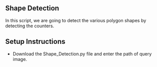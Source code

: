 ## Shape Detection
In this script, we are going to detect the various polygon shapes by detecting the counters.
## Setup Instructions
- Download the Shape_Detection.py file and enter the path of query image. 
